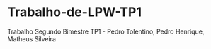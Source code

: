 # Trabalho-de-LPW-TP1
Trabalho Segundo Bimestre TP1 - Pedro Tolentino, Pedro Henrique, Matheus Silveira
